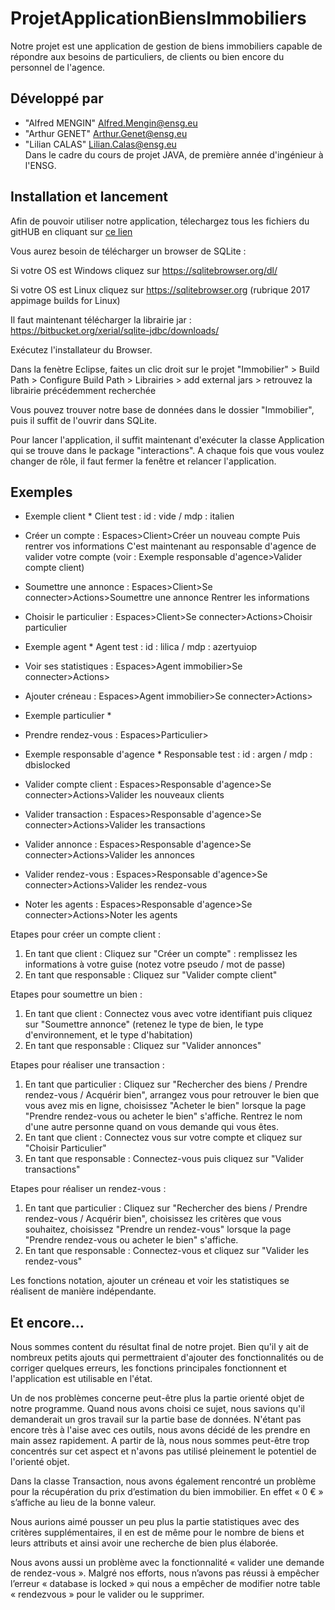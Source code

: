 # ProjetApplicationBiensImmobiliers

Notre projet est une application de gestion de biens immobiliers capable de répondre aux besoins de particuliers, de clients ou bien encore du personnel de l'agence. 

## <a name="developpe-par"></a>Développé par 
* "Alfred MENGIN" <Alfred.Mengin@ensg.eu>
* "Arthur GENET" <Arthur.Genet@ensg.eu>
* "Lilian CALAS" <Lilian.Calas@ensg.eu>
</br>Dans le cadre du cours de projet JAVA, de première année d'ingénieur à l'ENSG.


## <a name="installation et lancement"></a> Installation et lancement
Afin de pouvoir utiliser notre application, télechargez tous les fichiers du gitHUB en cliquant sur [ce lien](https://github.com/alarlimegeca/ProjetApplicationBiensImmobiliers)

Vous aurez besoin de télécharger un browser de SQLite :

Si votre OS est Windows cliquez sur https://sqlitebrowser.org/dl/

Si votre OS est Linux cliquez sur https://sqlitebrowser.org (rubrique 2017 appimage builds for Linux)

Il faut maintenant télécharger la librairie jar : https://bitbucket.org/xerial/sqlite-jdbc/downloads/

Exécutez l'installateur du Browser. 

Dans la fenètre Eclipse, faites un clic droit sur le projet "Immobilier" > Build Path > Configure Build Path > Librairies > add external jars > retrouvez la librairie précédemment recherchée

Vous pouvez trouver notre base de données dans le dossier "Immobilier", puis il suffit de l'ouvrir dans SQLite.

Pour lancer l'application, il suffit maintenant d'exécuter la classe Application qui se trouve dans le package "interactions".
A chaque fois que vous voulez changer de rôle, il faut fermer la fenêtre et relancer l'application.

## <a name="exemples"></a> Exemples

* Exemple client *
Client test : id : vide / mdp : italien

- Créer un compte :
Espaces>Client>Créer un nouveau compte
Puis rentrer vos informations
C'est maintenant au responsable d'agence de valider votre compte (voir : Exemple responsable d'agence>Valider compte client)

- Soumettre une annonce :
Espaces>Client>Se connecter>Actions>Soumettre une annonce
Rentrer les informations

- Choisir le particulier :
Espaces>Client>Se connecter>Actions>Choisir particulier



  
* Exemple agent *
Agent test : id : lilica / mdp : azertyuiop


- Voir ses statistiques :
Espaces>Agent immobilier>Se connecter>Actions>

- Ajouter créneau :
Espaces>Agent immobilier>Se connecter>Actions>

* Exemple particulier *

- Prendre rendez-vous : 
Espaces>Particulier>


* Exemple responsable d'agence *
Responsable test : id : argen / mdp : dbislocked

- Valider compte client :
Espaces>Responsable d'agence>Se connecter>Actions>Valider les nouveaux clients

- Valider transaction :
Espaces>Responsable d'agence>Se connecter>Actions>Valider les transactions

- Valider annonce :
Espaces>Responsable d'agence>Se connecter>Actions>Valider les annonces

- Valider rendez-vous : 
Espaces>Responsable d'agence>Se connecter>Actions>Valider les rendez-vous

- Noter les agents :
Espaces>Responsable d'agence>Se connecter>Actions>Noter les agents


Etapes pour créer un compte client :

1) En tant que client : Cliquez sur "Créer un compte" : remplissez les informations à votre guise (notez votre pseudo / mot de passe)
2) En tant que responsable : Cliquez sur "Valider compte client"


Etapes pour soumettre un bien :

1) En tant que client : Connectez vous avec votre identifiant puis cliquez sur "Soumettre annonce" (retenez le type de bien, le type d'environnement, et le type d'habitation)
2) En tant que responsable : Cliquez sur "Valider annonces"


Etapes pour réaliser une transaction :

1) En tant que particulier : Cliquez sur "Rechercher des biens / Prendre rendez-vous / Acquérir bien", arrangez vous pour retrouver le bien que vous avez mis en ligne, choisissez "Acheter le bien" lorsque la page "Prendre rendez-vous ou acheter le bien" s'affiche. Rentrez le nom d'une autre personne quand on vous demande qui vous êtes.
2) En tant que client : Connectez vous sur votre compte et cliquez sur "Choisir Particulier"
3) En tant que responsable : Connectez-vous puis cliquez sur "Valider transactions"


Etapes pour réaliser un rendez-vous : 

1) En tant que particulier : Cliquez sur "Rechercher des biens / Prendre rendez-vous / Acquérir bien", choisissez les critères que vous souhaitez, choisissez "Prendre un rendez-vous" lorsque la page "Prendre rendez-vous ou acheter le bien" s'affiche. 
2) En tant que responsable : Connectez-vous et cliquez sur "Valider les rendez-vous"


Les fonctions notation, ajouter un créneau et voir les statistiques se réalisent de manière indépendante.



## <a name="maj"></a> Et encore... 
Nous sommes content du résultat final de notre projet. Bien qu'il y ait de nombreux petits ajouts qui permettraient d'ajouter des fonctionnalités ou de corriger quelques erreurs, les fonctions principales fonctionnent et l'application est utilisable en l'état. 

Un de nos problèmes concerne peut-être plus la partie orienté objet de notre programme. Quand nous avons choisi ce sujet, nous savions qu'il demanderait un gros travail sur la partie base de données. N'étant pas encore très à l'aise avec ces outils, nous avons décidé de les prendre en main assez rapidement. A partir de là, nous nous sommes peut-être trop concentrés sur cet aspect et n'avons pas utilisé pleinement le potentiel de l'orienté objet.

Dans la classe Transaction, nous avons également rencontré un problème pour la récupération du prix d’estimation du bien immobilier. En effet « 0 € » s’affiche au lieu de la bonne valeur.

Nous aurions aimé pousser un peu plus la partie statistiques avec des critères supplémentaires, il en est de même pour le nombre de biens et leurs attributs et ainsi avoir une recherche de bien plus élaborée.

Nous avons aussi un problème avec la fonctionnalité « valider une demande de rendez-vous ». Malgré nos efforts, nous n’avons pas réussi à empêcher l’erreur « database is locked » qui nous a empêcher de modifier notre table « rendezvous » pour le valider ou le supprimer.

